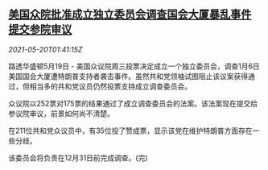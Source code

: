 <!--1621476063000-->
[美国众院批准成立独立委员会调查国会大厦暴乱事件 提交参院审议](https://cn.reuters.com/article/us-house-capitol-violence-probe-0520-idCNKCS2D103P)
------

<div><i>2021-05-20T01:41:15Z</i></div><p>路透华盛顿5月19日 - 美国众议院周三投票决定成立一个独立委员会，调查1月6日美国国会大厦遭特朗普支持者袭击事件。虽然共和党领袖试图阻止该议案获得通过，但相当多的共和党议员仍然投票支持成立调查委员会。</p><p>众议院以252票对175票的结果通过了成立调查委员会的法案。该法案现在提交给参议院审议，前景如何尚不清楚。</p><p>在211位共和党众议员中，有35位投了赞成票，显示该党在维护特朗普方面存在一些分歧。</p><p>该委员会将负责在12月31日前完成调查。(完)</p>
